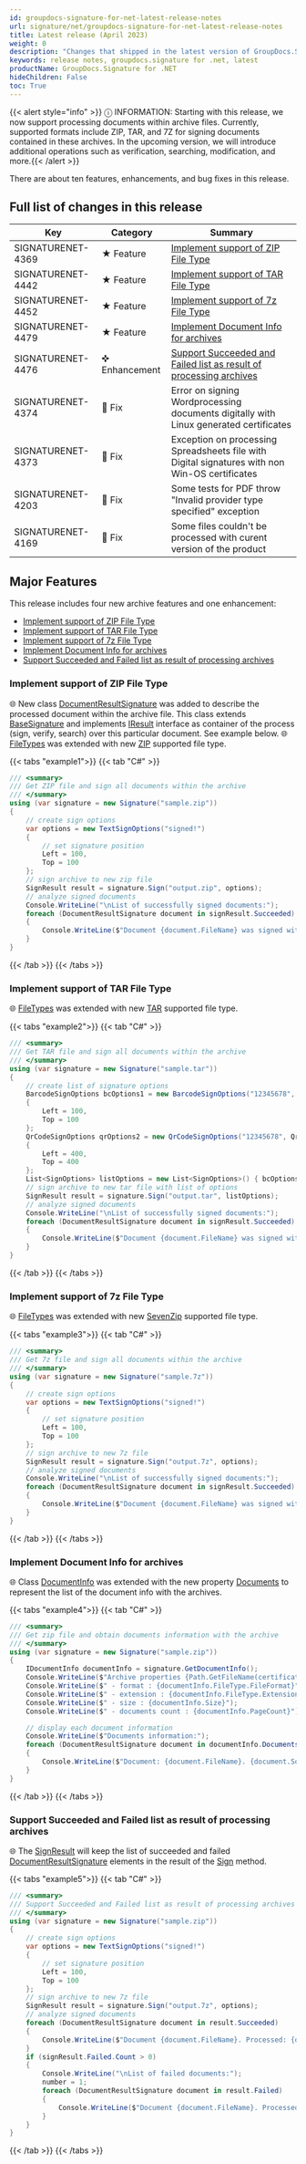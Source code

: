 ```yaml
---
id: groupdocs-signature-for-net-latest-release-notes
url: signature/net/groupdocs-signature-for-net-latest-release-notes
title: Latest release (April 2023)
weight: 0
description: "Changes that shipped in the latest version of GroupDocs.Signature for .NET"
keywords: release notes, groupdocs.signature for .net, latest
productName: GroupDocs.Signature for .NET
hideChildren: False
toc: True
---
```


{{< alert style="info" >}} ⓘ INFORMATION: Starting with this release, we now support processing documents within archive files. Currently, supported formats include ZIP, TAR, and 7Z for signing documents contained in these archives. In the upcoming version, we will introduce additional operations such as verification, searching, modification, and more.{{< /alert >}}

There are about ten features, enhancements, and bug fixes in this release.

## Full list of changes in this release

| Key | Category | Summary |
| --- | --- | --- |
|SIGNATURENET-4369| ★ Feature|[Implement support of ZIP File Type](#implement-support-of-zip-file-type)|
|SIGNATURENET-4442| ★ Feature|[Implement support of TAR File Type](#implement-support-of-tar-file-type)|
|SIGNATURENET-4452| ★ Feature|[Implement support of 7z File Type](#implement-support-of-7z-file-type)|
|SIGNATURENET-4479| ★ Feature|[Implement Document Info for archives](#implement-document-info-for-archives)|
|SIGNATURENET-4476| ✜ Enhancement|[Support Succeeded and Failed list as result of processing archives](#support-succeeded-and-failed-list-as-result-of-processing-archives)|
|SIGNATURENET-4374| 🔧 Fix|Error on signing Wordprocessing documents digitally with Linux generated certificates|
|SIGNATURENET-4373| 🔧 Fix|Exception on processing Spreadsheets file with Digital signatures with non Win-OS certificates|
|SIGNATURENET-4203| 🔧 Fix|Some tests for PDF throw "Invalid provider type specified" exception|
|SIGNATURENET-4169| 🔧 Fix|Some files couldn't be processed with curent version of the product|

## Major Features

This release includes four new archive features and one enhancement:

* [Implement support of ZIP File Type](#implement-support-of-zip-file-type)
* [Implement support of TAR File Type](#implement-support-of-tar-file-type)
* [Implement support of 7z File Type](#implement-support-of-7z-file-type)
* [Implement Document Info for archives](#implement-document-info-for-archives)
* [Support Succeeded and Failed list as result of processing archives](#support-succeeded-and-failed-list-as-result-of-processing-archives)

### Implement support of ZIP File Type

🌐 New class [DocumentResultSignature](https://reference.groupdocs.com/signature/net/groupdocs.signature.domain/documentresultsignature/#properties) was added to describe the processed document within the archive file. This class extends [BaseSignature](https://reference.groupdocs.com/signature/net/groupdocs.signature.domain/basesignature/) and implements [IResult](https://reference.groupdocs.com/signature/net/groupdocs.signature.domain/iresult/) interface as container of the process (sign, verify, search) over this particular document. See example below.
🌐 [FileTypes](https://reference.groupdocs.com/signature/net/groupdocs.signature.domain/filetype/#properties) was extended with new [ZIP](https://reference.groupdocs.com/signature/net/groupdocs.signature.domain/filetype/zip/) supported file type.

{{< tabs "example1">}}
{{< tab "C#" >}}
```cs
/// <summary>
/// Get ZIP file and sign all documents within the archive
/// </summary>
using (var signature = new Signature("sample.zip"))
{
    // create sign options
    var options = new TextSignOptions("signed!")
    {
        // set signature position
        Left = 100,
        Top = 100
    };
    // sign archive to new zip file
    SignResult result = signature.Sign("output.zip", options);
    // analyze signed documents
    Console.WriteLine("\nList of successfully signed documents:");
    foreach (DocumentResultSignature document in signResult.Succeeded)
    {
        Console.WriteLine($"Document {document.FileName} was signed with. Processing time: {document.ProcessingTime}, mls");
    }
}
```
{{< /tab >}}
{{< /tabs >}}

### Implement support of TAR File Type

🌐 [FileTypes](https://reference.groupdocs.com/signature/net/groupdocs.signature.domain/filetype/#properties) was extended with new [TAR](https://reference.groupdocs.com/signature/net/groupdocs.signature.domain/filetype/tar/) supported file type.

{{< tabs "example2">}}
{{< tab "C#" >}}
```cs
/// <summary>
/// Get TAR file and sign all documents within the archive
/// </summary>
using (var signature = new Signature("sample.tar"))
{
    // create list of signature options
    BarcodeSignOptions bcOptions1 = new BarcodeSignOptions("12345678", BarcodeTypes.Code128)
    {
        Left = 100,
        Top = 100
    };
    QrCodeSignOptions qrOptions2 = new QrCodeSignOptions("12345678", QrCodeTypes.QR)
    {
        Left = 400,
        Top = 400
    };
    List<SignOptions> listOptions = new List<SignOptions>() { bcOptions1, qrOptions2 };
    // sign archive to new tar file with list of options
    SignResult result = signature.Sign("output.tar", listOptions);
    // analyze signed documents
    Console.WriteLine("\nList of successfully signed documents:");
    foreach (DocumentResultSignature document in signResult.Succeeded)
    {
        Console.WriteLine($"Document {document.FileName} was signed with. Processing time: {document.ProcessingTime}, mls");
    }
}
```
{{< /tab >}}
{{< /tabs >}}

### Implement support of 7z File Type

🌐 [FileTypes](https://reference.groupdocs.com/signature/net/groupdocs.signature.domain/filetype/#properties) was extended with new [SevenZip](https://reference.groupdocs.com/signature/net/groupdocs.signature.domain/filetype/sevenzip/) supported file type.

{{< tabs "example3">}}
{{< tab "C#" >}}
```cs
/// <summary>
/// Get 7z file and sign all documents within the archive
/// </summary>
using (var signature = new Signature("sample.7z"))
{
    // create sign options
    var options = new TextSignOptions("signed!")
    {
        // set signature position
        Left = 100,
        Top = 100
    };
    // sign archive to new 7z file
    SignResult result = signature.Sign("output.7z", options);
    // analyze signed documents
    Console.WriteLine("\nList of successfully signed documents:");
    foreach (DocumentResultSignature document in signResult.Succeeded)
    {
        Console.WriteLine($"Document {document.FileName} was signed with. Processing time: {document.ProcessingTime}, mls");
    }
}
```
{{< /tab >}}
{{< /tabs >}}

### Implement Document Info for archives

🌐 Class [DocumentInfo](https://reference.groupdocs.com/signature/net/groupdocs.signature.domain/idocumentinfo/) was extended with the new property [Documents](https://reference.groupdocs.com/signature/net/groupdocs.signature.domain/idocumentinfo/documents/) to represent the list of the document info with the archives.

{{< tabs "example4">}}
{{< tab "C#" >}}
```cs
/// <summary>
/// Get zip file and obtain documents information with the archive
/// </summary>
using (var signature = new Signature("sample.zip"))
{
    IDocumentInfo documentInfo = signature.GetDocumentInfo();
    Console.WriteLine($"Archive properties {Path.GetFileName(certificatePath)}:");
    Console.WriteLine($" - format : {documentInfo.FileType.FileFormat}");
    Console.WriteLine($" - extension : {documentInfo.FileType.Extension}");
    Console.WriteLine($" - size : {documentInfo.Size}");
    Console.WriteLine($" - documents count : {documentInfo.PageCount}");

    // display each document information
    Console.WriteLine($"Documents information:");
    foreach (DocumentResultSignature document in documentInfo.Documents)
    {
        Console.WriteLine($"Document: {document.FileName}. {document.SourceDocumentSize} /{document.DestinDocumentSize}");
    }
}
```
{{< /tab >}}
{{< /tabs >}}

### Support Succeeded and Failed list as result of processing archives

🌐 The [SignResult](https://reference.groupdocs.com/signature/net/groupdocs.signature.domain/signresult) will keep the list of succeeded and failed [DocumentResultSignature](https://reference.groupdocs.com/signature/net/groupdocs.signature.domain/documentresultsignature/#properties) elements in the result of the [Sign](https://reference.groupdocs.com/signature/net/groupdocs.signature/signature/sign/) method.

{{< tabs "example5">}}
{{< tab "C#" >}}
```cs
/// <summary>
/// Support Succeeded and Failed list as result of processing archives
/// </summary>
using (var signature = new Signature("sample.zip"))
{
    // create sign options
    var options = new TextSignOptions("signed!")
    {
        // set signature position
        Left = 100,
        Top = 100
    };
    // sign archive to new 7z file
    SignResult result = signature.Sign("output.7z", options);
    // analyze signed documents
    foreach (DocumentResultSignature document in result.Succeeded)
    {
        Console.WriteLine($"Document {document.FileName}. Processed: {document.ProcessingTime}, mls");
    }
    if (signResult.Failed.Count > 0)
    {
        Console.WriteLine("\nList of failed documents:");
        number = 1;
        foreach (DocumentResultSignature document in result.Failed)
        {
            Console.WriteLine($"Document {document.FileName}. Processed: {document.ProcessingTime}, mls");
        }
    }
}
```
{{< /tab >}}
{{< /tabs >}}

